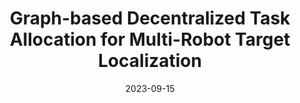 ---
title: "Graph-based Decentralized Task Allocation for Multi-Robot Target Localization"
collection: submissions
permalink: /publication/GATAR
date: 2023-09-15
authors:
    - J.Peng
    - H.Viswanath
    - K.Tiwari
    - A.Bera
venue: '2024 IEEE International Conference on Robotics and Automation(ICRA)'
header:
    teaser: "coformer.png"
---